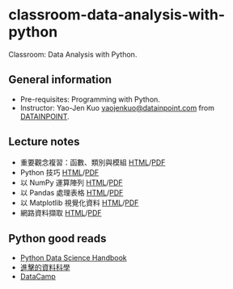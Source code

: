 # classroom-data-analysis-with-python

Classroom: Data Analysis with Python.

## General information

- Pre-requisites: Programming with Python.
- Instructor: Yao-Jen Kuo <yaojenkuo@datainpoint.com> from [DATAINPOINT](https://www.datainpoint.com).

## Lecture notes
 
- 重要觀念複習：函數、類別與模組 [HTML](00-functions-classes-and-modules-in-python/lecture.slides.html)/[PDF](00-functions-classes-and-modules-in-python/lecture.slides.html?print-pdf)
- Python 技巧 [HTML](00-python-tips/lecture.slides.html)/[PDF](00-python-tips/lecture.slides.html?print-pdf)
- 以 NumPy 運算陣列 [HTML](01-array-computing-with-numpy/lecture.slides.html)/[PDF](01-array-computing-with-numpy/lecture.slides.html?print-pdf)
- 以 Pandas 處理表格 [HTML](02-dataframe-wrangling-with-pandas/lecture.slides.html)/[PDF](02-dataframe-wrangling-with-pandas/lecture.slides.html?print-pdf)
- 以 Matplotlib 視覺化資料 [HTML](03-data-visualization-with-matplotlib/lecture.slides.html)/[PDF](03-data-visualization-with-matplotlib/lecture.slides.html?print-pdf)
- 網路資料擷取 [HTML](04-web-scraping-with-python/lecture.slides.html)/[PDF](04-web-scraping-with-python/lecture.slides.html?print-pdf)

## Python good reads

- [Python Data Science Handbook](https://jakevdp.github.io/PythonDataScienceHandbook)
- [進擊的資料科學](https://www.tenlong.com.tw/products/9789865021825)
- [DataCamp](https://datacamp.pxf.io/WDGXrA)